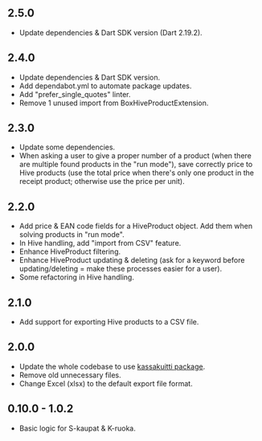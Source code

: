 ## 2.5.0

- Update dependencies & Dart SDK version (Dart 2.19.2).

## 2.4.0

- Update dependencies & Dart SDK version.
- Add dependabot.yml to automate package updates.
- Add "prefer_single_quotes" linter.
- Remove 1 unused import from BoxHiveProductExtension.

## 2.3.0

- Update some dependencies.
- When asking a user to give a proper number of a product (when there are multiple found products in the "run mode"), save correctly price to Hive products (use the total price when there's only one product in the receipt product; otherwise use the price per unit).

## 2.2.0

- Add price & EAN code fields for a HiveProduct object. Add them when solving products in "run mode".
- In Hive handling, add "import from CSV" feature.
- Enhance HiveProduct filtering.
- Enhance HiveProduct updating & deleting (ask for a keyword before updating/deleting = make these processes easier for a user).
- Some refactoring in Hive handling.

## 2.1.0

- Add support for exporting Hive products to a CSV file.

## 2.0.0

- Update the whole codebase to use [kassakuitti package](https://pub.dev/packages/kassakuitti).
- Remove old unnecessary files.
- Change Excel (xlsx) to the default export file format.

## 0.10.0 - 1.0.2

- Basic logic for S-kaupat & K-ruoka.
